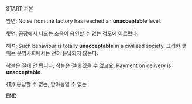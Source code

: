 START
기본

앞면:
Noise from the factory has reached an **unacceptable** level. 

뒷면:
공장에서 나오는 소음이 용인할 수 없는 정도에 이르렀다.

해석:
Such behaviour is totally **unacceptable** in a civilized society. 
그러한 행위는 문명사회에서는 전혀 용납되지 않는다.

착불은 절대 안 됩니다, 착불은 절대 있을 수 없고요.
Payment on delivery is **unacceptable**.

{형} 용납할 수 없는, 받아들일 수 없는
<!--ID: 1747213161399-->
END